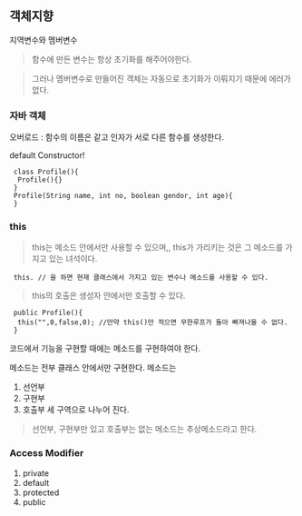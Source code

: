 ## 객체지향

지역변수와 멤버변수
> 함수에 만든 변수는 항상 초기화를 해주어야한다.

> 그러나 멤버변수로 만들어진 객체는 자동으로 초기화가 이뤄지기 때문에 에러가 없다.


### 자바 객체

오버로드 : 함수의 이름은 같고 인자가 서로 다른 함수를 생성한다.

default Constructor!
```
 class Profile(){
  Profile(){}
 }
 Profile(String name, int no, boolean gendor, int age){
 }
```

### this

> this는 메소드 안에서만 사용할 수 있으며,,
> this가 가리키는 것은 그 메소드를 가지고 있는 녀석이다.

```
 this. // 을 하면 현재 클래스에서 가지고 있는 변수나 메소드를 사용할 수 있다.
```

> this의 호출은 생성자 안에서만 호출할 수 있다.

```
 public Profile(){
  this("",0,false,0); //만약 this()만 적으면 무한루프가 돌아 빠져나올 수 없다.
 }
```

코드에서 기능을 구현할 때에는 메소드를 구현하여야 한다.

메소드는 전부 클래스 안에서만 구현한다.
메소드는 
1. 선언부
2. 구현부
3. 호출부
세 구역으로 나누어 진다.


> 선언부, 구현부만 있고 호출부는 없는 메소드는 추상메소드라고 한다.

### Access Modifier

1. private
2. default
3. protected
4. public
